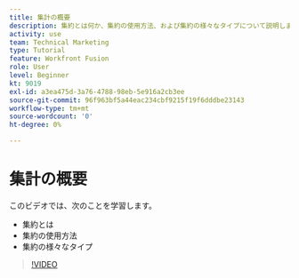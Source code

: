 ```yaml
---
title: 集計の概要
description: 集約とは何か、集約の使用方法、および集約の様々なタイプについて説明します。 [!DNL Adobe Workfront Fusion].
activity: use
team: Technical Marketing
type: Tutorial
feature: Workfront Fusion
role: User
level: Beginner
kt: 9019
exl-id: a3ea475d-3a76-4788-98eb-5e916a2cb3ee
source-git-commit: 96f963bf5a44eac234cbf9215f19f6dddbe23143
workflow-type: tm+mt
source-wordcount: '0'
ht-degree: 0%

---
```


# 集計の概要

このビデオでは、次のことを学習します。

* 集約とは
* 集約の使用方法
* 集約の様々なタイプ

>[!VIDEO](https://video.tv.adobe.com/v/335279/?quality=12)
